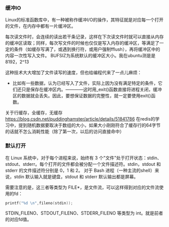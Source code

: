 ### 缓冲IO
Linux的标准函数库中，有一种被称作缓冲I/O的操作，其特征就是对应每一个打开的文件，在内存中都有一片缓冲区。

每次读文件时，会连续的读出若干条记录，这样在下次读文件时就可以直接从内存的缓冲区读取；同样，每次写文件的时候也仅仅是写入内存的缓冲区，等满足了一定的条件（如缓存写满了，或遇到换行符，或用户强制fflush），再将缓冲区中的内容一次性写入文件。
BUFSIZ为系统默认的缓冲区大小。我在ubuntu测是是8192，2^13


这种技术大大增加了文件读写的速度，但也给编程代来了一点儿麻烦：
* 比如有一些数据，认为已经写入了文件，实际上因为没有满足特定的条件，它们还只是保存在缓冲区内。————这时用_exit()函数直接将进程关闭，缓冲区的数据就会丢失。因此，要想保证数据的完整性，就一定要使用exit()函数。

关于行缓存，全缓存，无缓存
https://blog.csdn.net/puddinghamster/article/details/51841786
在redis的学习中，提到随机数据要取决于数组的大小，如果大小刚刚符合了缓存行的64字节的话就不怎么消耗性能（除了第一次，以后的访问直接命中）



### 默认打开
在 Linux 系统中，对于每个进程来说，始终有 3 个"文件"处于打开状态：stdin、stdout、stderr。每个打开的文件都会被分配一个文件描述符。stdin，stdout 和 stderr 的文件描述符分别是 0，1 和 2。
对于 Bash 进程（一种主流的shell）来说，stdin 默认输入就是键盘，stdout 和 stderr 默认输出都是屏幕。

需要注意的是，这三者等类型为 FILE*，是文件流，可以这样得到对应的文件流使用的fd：
```c++
printf("%d \n",fileno(stdin));
```
STDIN_FILENO、STDOUT_FILENO、STDERR_FILENO 等类型为 int。就是前者的对应fd值。




